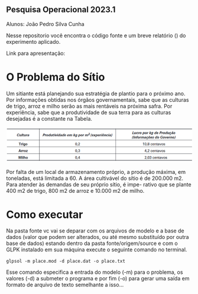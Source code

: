 ## Pesquisa Operacional 2023.1

Alunos: João Pedro Silva Cunha

Nesse repositorio você encontra o código fonte e um breve relatório () do experimento aplicado.

Link para apresentação:

# O Problema do Sítio

Um sitiante está planejando sua estratégia de plantio para o próximo ano. Por informações obtidas nos
órgãos governamentais, sabe que as culturas de trigo, arroz e milho serão as mais rentáveis na próxima
safra. Por experiência, sabe que a produtividade de sua terra para as culturas desejadas é a constante na
Tabela.

![tabela](./public/tabela.png)

Por falta de um local de armazenamento próprio, a produção máxima, em toneladas, está limitada
a 60. A área cultivável do sítio é de 200.000 m2. Para atender às demandas de seu próprio sítio, é impe-
rativo que se plante 400 m2 de trigo, 800 m2 de arroz e 10.000 m2 de milho.

# Como executar

Na pasta fonte vc vai se deparar com os arquivos de modelo e a base de dados (valor que podem ser alterados, ou até mesmo substituído por outra base de dados) estando dentro da pasta fonte/origem/source e com o GLPK instalado em sua máquina execute o seguinte comando no terminal.

```
glpsol -m place.mod -d place.dat -o place.txt

```

Esse comando especifica a entrada do modelo (-m) para o problema, os valores (-d) a submeter o programa e por fim (-o) para gerar uma saída em formato de arquivo de texto semelhante a isso...
